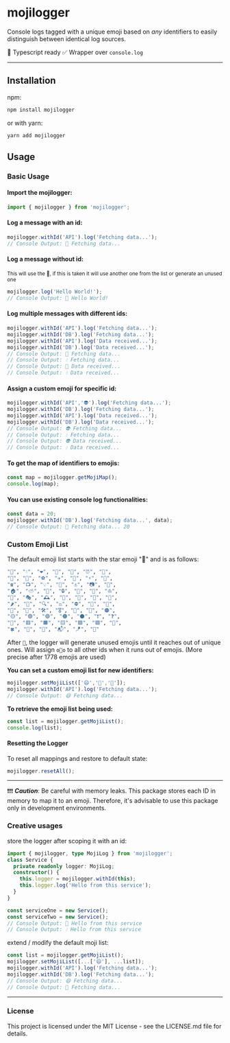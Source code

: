 # mojilogger
Console logs tagged with a unique emoji based on *any* identifiers to easily distinguish between identical log sources.

🔷 Typescript ready
✅ Wrapper over `console.log`

---

## Installation
npm:
```bash
npm install mojilogger
```
or with yarn:
```bash
yarn add mojilogger
```

## Usage
### Basic Usage
#### Import the mojilogger:
```javascript
import { mojilogger } from 'mojilogger';
```
#### Log a message with an id:
```javascript
mojilogger.withId('API').log('Fetching data...');
// Console Output: 🌟 Fetching data...
```
#### Log a message without id:
<sub>This will use the 💬, if this is taken it will use another one from the list or generate an unused one</sub>
```javascript
mojilogger.log('Hello World!');
// Console Output: 💬 Hello World!
```

#### Log multiple messages with different ids:

```javascript
mojilogger.withId('API').log('Fetching data...');
mojilogger.withId('DB').log('Fetching data...');
mojilogger.withId('API').log('Data received...');
mojilogger.withId('DB').log('Data received...');
// Console Output: 🌟 Fetching data...
// Console Output: 💧 Fetching data...
// Console Output: 🌟 Data received...
// Console Output: 💧 Data received...
```

#### Assign a custom emoji for specific id:
```javascript
mojilogger.withId('API','👽').log('Fetching data...');
mojilogger.withId('DB').log('Fetching data...');
mojilogger.withId('API').log('Data received...');
mojilogger.withId('DB').log('Data received...');
// Console Output: 👽 Fetching data...
// Console Output: 💧 Fetching data...
// Console Output: 👽 Data received...
// Console Output: 💧 Data received...
```

#### To get the map of identifiers to emojis:

```javascript
const map = mojilogger.getMojiMap();
console.log(map);
```

#### You can use existing console log functionalities:
```javascript
const data = 20;
mojilogger.withId('DB').log('Fetching data...', data);
// Console Output: 🌟 Fetching data... 20
```

### Custom Emoji List
The default emoji list starts with the star emoji "🌟" and is as follows:
```bash
"🌟", "💧", "❤️", "🚗", "🎵", "⏰", "🔑",
"🎈", "📘", "⚽", "✈️", "🚢", "⚡", "🍎",
"☎️", "📺", "💡", "🔔", "⚓", "📷", "🎉",
"🏠", "⛅", "🌈", "🔒", "🛒", "🎨", "⛵",
"💼", "🎭", "🕰️", "🧲", "🎻", "🏰", "🌵",
"🌶️", "📌", "🔍", "⚖️", "⛔", "🚸", "📵",
"🔞", "🛑", "🛠️", "🎖️", "🚫", "🔴", "🟠",
"🟡", "🟢", "🟣", "🟤", "⚫", "❗", "❓",
"🔶", "🟥", "🟧", "🟨", "🟩", "🟪", "🎲",
"🍀", "🎳", "🔕", "📬", "🪁", "🔭"
```

After `🔭`, the logger will generate unused emojis until it reaches out of unique ones.
Will assign `o🚫o` to all other ids when it runs out of emojis. (More precise after 1778 emojis are used)

**You can set a custom emoji list for new identifiers:**
```javascript
mojilogger.setMojiList(['😄','🌈','🚀']);
mojilogger.withId('API').log('Fetching data...');
// Console Output: 😄 Fetching data...
```

**To retrieve the emoji list being used:**
```javascript
const list = mojilogger.getMojiList();
console.log(list);
```

#### Resetting the Logger
To reset all mappings and restore to default state:
```javascript
mojilogger.resetAll();
```

---

❗❗❗ ***Caution***: Be careful with memory leaks. This package stores each ID in memory to map it to an emoji. Therefore, it's advisable to use this package only in development environments.

### Creative usages
store the logger after scoping it with an id:
```typescript
import { mojilogger, type MojiLog } from 'mojilogger';
class Service {
  private readonly logger: MojiLog;
  constructor() {
    this.logger = mojilogger.withId(this);
    this.logger.log('Hello from this service');
  }
}
```
```typescript
const serviceOne = new Service();
const serviceTwo = new Service();
// Console Output: 🌟 Hello from this service
// Console Output: 💧 Hello from this service
```
extend / modify the default moji list:
```javascript
const list = mojilogger.getMojiList();
mojilogger.setMojiList([...['😄'], ...list]);
mojilogger.withId('API').log('Fetching data...');
mojilogger.withId('DB').log('Fetching data...');
// Console Output: 😄 Fetching data...
// Console Output: 🌟 Fetching data...
```

---

### License
This project is licensed under the MIT License - see the LICENSE.md file for details.
